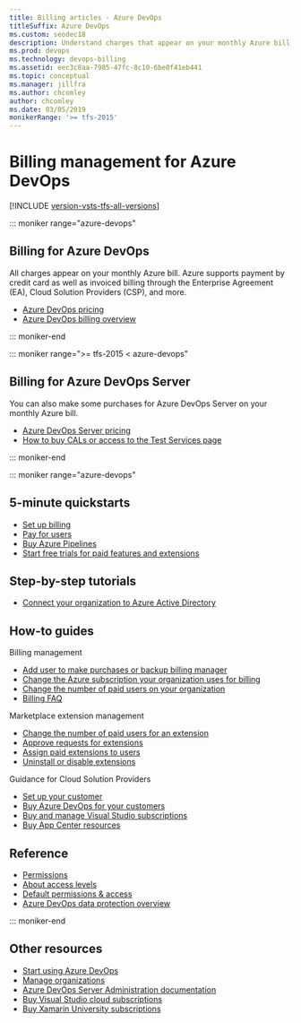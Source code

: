 ```yaml
---
title: Billing articles - Azure DevOps
titleSuffix: Azure DevOps
ms.custom: seodec18
description: Understand charges that appear on your monthly Azure bill, that support Enterprise Agreement (EA), Cloud Solution Provider (CSP), Licensing, and Direct/Pay-As-You-Go Azure subscriptions.  
ms.prod: devops
ms.technology: devops-billing
ms.assetid: eec3c8aa-7985-47fc-8c10-6be0f41eb441
ms.topic: conceptual
ms.manager: jillfra
ms.author: chcomley
author: chcomley
ms.date: 03/05/2019
monikerRange: '>= tfs-2015'
---
```

# Billing management for Azure DevOps

[!INCLUDE [version-vsts-tfs-all-versions](../../_shared/version-vsts-tfs-all-versions.md)]

::: moniker range="azure-devops"

## Billing for Azure DevOps

All charges appear on your monthly Azure bill. Azure supports payment by credit card as well as invoiced billing through the Enterprise Agreement (EA), Cloud Solution Providers (CSP), and more.

* [Azure DevOps pricing](https://azure.microsoft.com/pricing/details/devops/azure-devops-services/)
* [Azure DevOps billing overview](overview.md)

::: moniker-end

::: moniker range=">= tfs-2015 < azure-devops"

## Billing for Azure DevOps Server  

You can also make some purchases for Azure DevOps Server on your monthly Azure bill.  

* [Azure DevOps Server pricing](https://visualstudio.microsoft.com/team-services/tfs-pricing/)
* [How to buy CALs or access to the Test Services page](buy-access-tfs-test-hub.md)

::: moniker-end

::: moniker range="azure-devops"

## 5-minute quickstarts  

* [Set up billing](set-up-billing-for-your-organization-vs.md)
* [Pay for users](buy-basic-access-add-users.md)
* [Buy Azure Pipelines](buy-more-build-vs.md)
* [Start free trials for paid features and extensions](try-additional-features-vs.md)

## Step-by-step tutorials

* [Connect your organization to Azure Active Directory](../accounts/connect-organization-to-azure-ad.md)

## How-to guides

Billing management

* [Add user to make purchases or backup billing manager](add-backup-billing-managers.md)
* [Change the Azure subscription your organization uses for billing](change-azure-subscription.md)
* [Change the number of paid users on your organization](reduce-cancel-paid-users.md)
* [Billing FAQ](billing-faq.md)

Marketplace extension management

* [Change the number of paid users for an extension](change-number-paid-extension-users.md)
* [Approve requests for extensions](../../marketplace/approve-extensions.md?toc=/azure/devops/billing/toc.json&bc=/azure/devops/billing/breadcrumb/toc.json&view=azure-devops)
* [Assign paid extensions to users](../../marketplace/assign-paid-extensions.md?toc=/azure/devops/billing/toc.json&bc=/azure/devops/billing/breadcrumb/toc.json&view=azure-devops)
* [Uninstall or disable extensions](../../marketplace/uninstall-disable-extensions.md?toc=/azure/devops/billing/toc.json&bc=/azure/devops/billing/breadcrumb/toc.json&view=azure-devops)

Guidance for Cloud Solution Providers

* [Set up your customer](csp/set-up-csp-customer.md)
* [Buy Azure DevOps for your customers](csp/buy-csp-azure-devops.md)
* [Buy and manage Visual Studio subscriptions](/visualstudio/subscriptions/vscloud-csp)
* [Buy App Center resources](csp/buy-vs-app-center.md)

## Reference

* [Permissions](../security/index.md?toc=/azure/devops/billing/toc.json&bc=/azure/devops/billing/breadcrumb/toc.json&view=azure-devops)
* [About access levels](../security/access-levels.md?toc=/azure/devops/billing/toc.json&bc=/azure/devops/billing/breadcrumb/toc.json&view=azure-devops)
* [Default permissions & access](../security/permissions-access.md?toc=/azure/devops/billing/toc.json&bc=/azure/devops/billing/breadcrumb/toc.json&view=azure-devops)
* [Azure DevOps data protection overview](../../organizations/security/data-protection.md?toc=/azure/devops/organizations/billing/toc.json&bc=/azure/devops/organizations/billing/breadcrumb/toc.json)

::: moniker-end

## Other resources

* [Start using Azure DevOps](../../user-guide/index.yml)
* [Manage organizations](../accounts/index.md)
* [Azure DevOps Server Administration documentation](/azure/devops/server/index?view=azure-devops)
* [Buy Visual Studio cloud subscriptions](/visualstudio/subscriptions/vscloud-overview)
* [Buy Xamarin University subscriptions](xamarin-univ.md)
